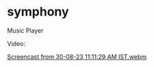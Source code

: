 # symphony
Music Player

Video:

[Screencast from 30-08-23 11:11:29 AM IST.webm](https://github.com/akaisky07/symphony/assets/104855741/07647501-5725-4163-9927-0b4ca7053a33)
